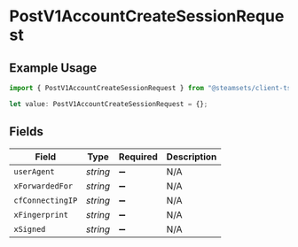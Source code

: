 # PostV1AccountCreateSessionRequest

## Example Usage

```typescript
import { PostV1AccountCreateSessionRequest } from "@steamsets/client-ts/models/operations";

let value: PostV1AccountCreateSessionRequest = {};
```

## Fields

| Field              | Type               | Required           | Description        |
| ------------------ | ------------------ | ------------------ | ------------------ |
| `userAgent`        | *string*           | :heavy_minus_sign: | N/A                |
| `xForwardedFor`    | *string*           | :heavy_minus_sign: | N/A                |
| `cfConnectingIP`   | *string*           | :heavy_minus_sign: | N/A                |
| `xFingerprint`     | *string*           | :heavy_minus_sign: | N/A                |
| `xSigned`          | *string*           | :heavy_minus_sign: | N/A                |